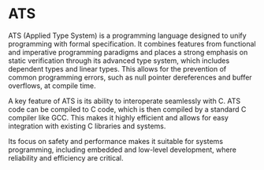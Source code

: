 # ATS

ATS (Applied Type System) is a programming language designed to unify programming with formal specification. It combines features from functional and imperative programming paradigms and places a strong emphasis on static verification through its advanced type system, which includes dependent types and linear types. This allows for the prevention of common programming errors, such as null pointer dereferences and buffer overflows, at compile time.

A key feature of ATS is its ability to interoperate seamlessly with C. ATS code can be compiled to C code, which is then compiled by a standard C compiler like GCC. This makes it highly efficient and allows for easy integration with existing C libraries and systems.

Its focus on safety and performance makes it suitable for systems programming, including embedded and low-level development, where reliability and efficiency are critical.